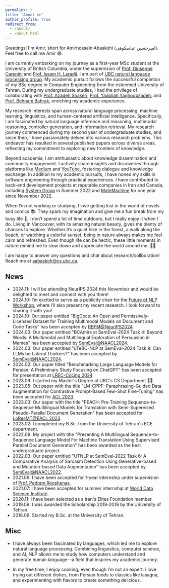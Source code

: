 ```yaml
---
permalink: /
title: "About me"
author_profile: true
redirect_from: 
  - /about/
  - /about.html
---
```


Greetings! I'm Amir, short for Amirhossein Abaskohi (امیرحسین عباسکوهی). Feel free to call me Amir 😄.

I am currently embarking on my journey as a first-year MSc student at the University of British Columbia, under the supervision of [Prof. Giuseppe Carenini](https://www.cs.ubc.ca/~carenini) and 
[Prof. Issam H. Laradji](https://issamlaradji.github.io/). I am part of [UBC natural language processing group](https://nlp.cs.ubc.ca). My academic pursuit follows the successful completion of my BSc degree in Computer Engineering from the esteemed University of Tehran. During my undergraduate studies, I had the privilege of collaborating with [Prof. Azadeh Shakeri](https://ece.ut.ac.ir/en/~shakery), [Prof. Yadollah Yaghoobzadeh](https://yyaghoobzadeh.github.io/), and [Prof. Behnam Bahrak](https://ece.ut.ac.ir/en/~bahrak/network), enriching my academic experience.

My research interests span across natural language processing, machine learning, linguistics, and human-centered artificial intelligence. Specifically, I am fascinated by natural language inference and reasoning, multimodal reasoning, controller generation, and information retrieval. My research journey commenced during my second year of undergraduate studies, and since then, I have passionately delved into various research problems. This endeavor has resulted in several published papers across diverse areas, reflecting my commitment to exploring new frontiers of knowledge.

Beyond academia, I am enthusiastic about knowledge dissemination and community engagement. I actively share insights and discoveries through platforms like [Medium](https://medium.com/@amirhossein.abaskohi) and [YouTube](https://www.youtube.com/@amirhossein_abaskohi), fostering dialogue and knowledge exchange. In addition to my academic pursuits, I have honed my skills in software engineering through practical experiences. I have contributed to back-end development projects at reputable companies in Iran and Canada, including [System Group](https://en.systemgroup.net/) in Summer 2022 and [MateMachine](https://matemachine.com/) for one year since November 2022.

When I’m not working or studying, I love getting lost in the world of novels and comics 📚. They spark my imagination and give me a fun break from my busy life 🌟. I don’t spend a lot of time outdoors, but I really enjoy it when I do. Living in Vancouver, with its amazing natural beauty, gives me plenty of chances to explore. Whether it’s a quiet hike in the forest, a walk along the beach, or watching a colorful sunset, being in nature always makes me feel calm and refreshed. Even though life can be hectic, these little moments in nature remind me to slow down and appreciate the world around me. 🌿✨

I am happy to answer any questions and chat about research/collboration! Reach me at <a href="mailto:aabaskoh@cs.ubc.ca">aabaskoh@cs.ubc.ca</a>.

## News
- 2024.11: I will be attending NeurIPS 2024 this November and would be delighted to meet and connect with you there!
- 2024.10: I’m excited to serve as a publicity chair for the [Future of NLP Workshop](https://nlp.cs.ubc.ca/future-of-nlp-workshop), where I’ll also present my recent research. I look forward to sharing it with you!
- 2024.10: Our paper entitled "BigDocs: An Open and Permissively-Licensed Dataset for Training Multimodal Models on Document and Code Tasks" has been accepted by [RBFM@NeurIPS2024](https://asu-apg.github.io/rbfm/).
- 2024.03: Our paper entitled "BCAmirs at SemEval-2024 Task 4: Beyond Words: A Multimodal and Multilingual Exploration of Persuasion in Memes" has been accepted by [SemEval@NAACL2024](https://semeval.github.io/SemEval2024/).
- 2024.03: Our paper entitled "uTeBC-NLP at SemEval-2024 Task 9: Can LLMs be Lateral Thinkers?" has been accepted by [SemEval@NAACL2024](https://semeval.github.io/SemEval2024/).
- 2024.02: Our paper titled "Benchmarking Large Language Models for Persian: A Preliminary Study Focusing on ChatGPT" has been accepted for presentation at [LREC-CoLing 2024](https://lrec-coling-2024.org/).
- 2023.09: I started my Master's Degree at UBC's CS Department 🥳🥳.
- 2023.05: Out paper with the title "LM-CPPF: Paraphrasing-Guided Data Augmentation for Contrastive Prompt-Based Few-Shot Fine-Tuning"
  has been accepted for [ACL 2023](https://2023.aclweb.org/).
- 2023.03: Our paper with the title "PEACH: Pre-Training Sequence-to-Sequence Multilingual Models for Translation with Semi-Supervised Pseudo-Parallel Document Generation"
  has been accepted for [LoResMT@EACL 2023](https://sites.google.com/view/loresmt/).
- 2023.02: I completed my B.Sc. from the University of Tehran's ECE department.
- 2022.09: My project with title "Presenting A Multilingual Sequence-to-Sequence Language Model For Machine Translation Using Supervised Parallel Document Generation" has been awarded as the best undergraduate project.
- 2022.03: Our paper entitled "UTNLP at SemEval-2022 Task 6: A Comparative Analysis of Sarcasm Detection Using Generative-based and Mutation-based Data Augmentation" has been accepted by [SemEval@NAACL2022](https://semeval.github.io/SemEval2022/).
- 2021.09: I have been accepted for 1-year internship under supervision of [Prof. Pedram Rooshenas](https://rooshenas.github.io/).
- 2021.07: I have been accepted for summer internship at [World Data Science Institute](https://worlddatascience.tech).
- 2020.11: I have been selected as a Iran's Elites Foundation member.
- 2019.09: I was awarded the Scholarship 2018-2019 by the University of Tehran.
- 2018.09: Started my B.Sc. at the University of Tehran.


## Misc
- I have always been fascinated by languages, which led me to explore natural language processing. Combining linguistics, computer science, and AI, NLP allows me to study how computers understand and generate human language—a field that inspires my academic journey.

- In my free time, I enjoy cooking, even though I’m not an expert. I love trying out different dishes, from Persian foods to classics like lasagna, and experimenting with flavors to create something delicious.
